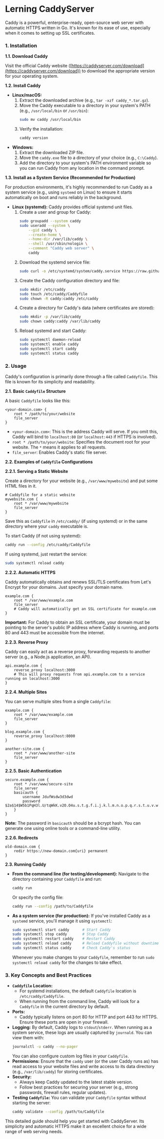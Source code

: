 # Lerning CaddyServer

Caddy is a powerful, enterprise-ready, open-source web server with automatic HTTPS written in Go. It's known for its ease of use, especially when it comes to setting up SSL certificates.

### 1\. Installation

**1.1. Download Caddy**

Visit the official Caddy website ([https://caddyserver.com/download](https://caddyserver.com/download)) to download the appropriate version for your operating system.

**1.2. Install Caddy**

  * **Linux/macOS:**
    1.  Extract the downloaded archive (e.g., `tar -xzf caddy_*.tar.gz`).
    2.  Move the Caddy executable to a directory in your system's PATH (e.g., `/usr/local/bin` or `/usr/bin`):
        ```bash
        sudo mv caddy /usr/local/bin
        ```
    3.  Verify the installation:
        ```bash
        caddy version
        ```
  * **Windows:**
    1.  Extract the downloaded ZIP file.
    2.  Move the `caddy.exe` file to a directory of your choice (e.g., `C:\Caddy`).
    3.  Add the directory to your system's PATH environment variable so you can run Caddy from any location in the command prompt.

**1.3. Install as a System Service (Recommended for Production)**

For production environments, it's highly recommended to run Caddy as a system service (e.g., using `systemd` on Linux) to ensure it starts automatically on boot and runs reliably in the background.

  * **Linux (systemd):**
    Caddy provides official systemd unit files.
    1.  Create a user and group for Caddy:
        ```bash
        sudo groupadd --system caddy
        sudo useradd --system \
            --gid caddy \
            --create-home \
            --home-dir /var/lib/caddy \
            --shell /usr/sbin/nologin \
            --comment "Caddy web server" \
            caddy
        ```
    2.  Download the systemd service file:
        ```bash
        sudo curl -o /etc/systemd/system/caddy.service https://raw.githubusercontent.com/caddyserver/dist/master/init/caddy.service
        ```
    3.  Create the Caddy configuration directory and file:
        ```bash
        sudo mkdir /etc/caddy
        sudo touch /etc/caddy/Caddyfile
        sudo chown -R caddy:caddy /etc/caddy
        ```
    4.  Create a directory for Caddy's data (where certificates are stored):
        ```bash
        sudo mkdir -p /var/lib/caddy
        sudo chown caddy:caddy /var/lib/caddy
        ```
    5.  Reload systemd and start Caddy:
        ```bash
        sudo systemctl daemon-reload
        sudo systemctl enable caddy
        sudo systemctl start caddy
        sudo systemctl status caddy
        ```

### 2\. Usage

Caddy's configuration is primarily done through a file called `Caddyfile`. This file is known for its simplicity and readability.

**2.1. Basic `Caddyfile` Structure**

A basic `Caddyfile` looks like this:

```caddy
<your-domain.com> {
    root * /path/to/your/website
    file_server
}
```

  * `<your-domain.com>`: This is the address Caddy will serve. If you omit this, Caddy will bind to `localhost:80` (or `localhost:443` if HTTPS is involved).
  * `root * /path/to/your/website`: Specifies the document root for your website. The `*` means it applies to all requests.
  * `file_server`: Enables Caddy's static file server.

**2.2. Examples of `Caddyfile` Configurations**

**2.2.1. Serving a Static Website**

Create a directory for your website (e.g., `/var/www/mywebsite`) and put some HTML files in it.

```caddy
# Caddyfile for a static website
mywebsite.com {
    root * /var/www/mywebsite
    file_server
}
```

Save this as `Caddyfile` in `/etc/caddy/` (if using systemd) or in the same directory where your `caddy` executable is.

To start Caddy (if not using systemd):

```bash
caddy run --config /etc/caddy/Caddyfile
```

If using systemd, just restart the service:

```bash
sudo systemctl reload caddy
```

**2.2.2. Automatic HTTPS**

Caddy automatically obtains and renews SSL/TLS certificates from Let's Encrypt for your domains. Just specify your domain name.

```caddy
example.com {
    root * /var/www/example.com
    file_server
    # Caddy will automatically get an SSL certificate for example.com
}
```

**Important:** For Caddy to obtain an SSL certificate, your domain must be pointing to the server's public IP address where Caddy is running, and ports 80 and 443 must be accessible from the internet.

**2.2.3. Reverse Proxy**

Caddy can easily act as a reverse proxy, forwarding requests to another server (e.g., a Node.js application, an API).

```caddy
api.example.com {
    reverse_proxy localhost:3000
    # This will proxy requests from api.example.com to a service running on localhost:3000
}
```

**2.2.4. Multiple Sites**

You can serve multiple sites from a single `Caddyfile`:

```caddy
example.com {
    root * /var/www/example.com
    file_server
}

blog.example.com {
    reverse_proxy localhost:8000
}

another-site.com {
    root * /var/www/another-site
    file_server
}
```

**2.2.5. Basic Authentication**

```caddy
secure.example.com {
    root * /var/www/secure-site
    file_server
    basicauth {
        username JdufWsdw3d3dwd
        password $2a$14$W5b1PqH3l.U/tqWkK.v2O.O4u.s.t.g.f.i.j.k.l.m.n.o.p.q.r.s.t.u.v.w.x.y.z.A.B.C.D.E.F.G.H.I.J.K.L.M.N.O.P.Q.R.S.T.U.V.W.X.Y.Z.0.1.2.3.4.5.6.7.8.9.a.b.c.d.e.f.g.h.i.j.k.l.m.n.o.p.q.r.s.t.u.v.w.x.y.z.0.1.2.3.4.5.6.7.8.9.a.b.c.d.e.f.g.h.i.j.k.l.m.n.o.p.q.r.s.t.u.v.w.x.y.z
    }
}
```

**Note:** The password in `basicauth` should be a bcrypt hash. You can generate one using online tools or a command-line utility.

**2.2.6. Redirects**

```caddy
old-domain.com {
    redir https://new-domain.com{uri} permanent
}
```

**2.3. Running Caddy**

  * **From the command line (for testing/development):**
    Navigate to the directory containing your `Caddyfile` and run:
    ```bash
    caddy run
    ```
    Or specify the config file:
    ```bash
    caddy run --config /path/to/Caddyfile
    ```
  * **As a system service (for production):**
    If you've installed Caddy as a `systemd` service, you'll manage it using `systemctl`:
    ```bash
    sudo systemctl start caddy      # Start Caddy
    sudo systemctl stop caddy       # Stop Caddy
    sudo systemctl restart caddy    # Restart Caddy
    sudo systemctl reload caddy     # Reload Caddyfile without downtime
    sudo systemctl status caddy     # Check Caddy's status
    ```
    Whenever you make changes to your `Caddyfile`, remember to run `sudo systemctl reload caddy` for the changes to take effect.

### 3\. Key Concepts and Best Practices

  * **`Caddyfile` Location:**
      * For systemd installations, the default `Caddyfile` location is `/etc/caddy/Caddyfile`.
      * When running from the command line, Caddy will look for a `Caddyfile` in the current directory by default.
  * **Ports:**
      * Caddy typically listens on port 80 for HTTP and port 443 for HTTPS. Ensure these ports are open in your firewall.
  * **Logging:**
    By default, Caddy logs to `stdout`/`stderr`. When running as a system service, these logs are usually captured by `journald`. You can view them with:
    ```bash
    journalctl -u caddy --no-pager
    ```
    You can also configure custom log files in your `Caddyfile`.
  * **Permissions:**
    Ensure that the `caddy` user (or the user Caddy runs as) has read access to your website files and write access to its data directory (e.g., `/var/lib/caddy`) for storing certificates.
  * **Security:**
      * Always keep Caddy updated to the latest stable version.
      * Follow best practices for securing your server (e.g., strong passwords, firewall rules, regular updates).
  * **Testing `Caddyfile`:**
    You can validate your `Caddyfile` syntax without starting the server:
    ```bash
    caddy validate --config /path/to/Caddyfile
    ```

This detailed guide should help you get started with CaddyServer. Its simplicity and automatic HTTPS make it an excellent choice for a wide range of web serving needs.
